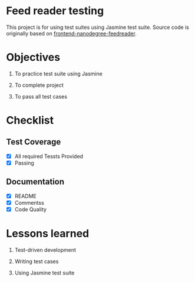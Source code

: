 # Feed reader testing

This project is for using test suites using Jasmine test suite. Source code is originally based on
 [frontend-nanodegree-feedreader](https://github.com/udacity/frontend-nanodegree-feedreader).

# Objectives

1. To practice test suite using Jasmine

2. To complete project

3. To pass all test cases

# Checklist

## Test Coverage

- [x] All required Tessts Provided
- [x] Passing

## Documentation

- [x] README
- [x] Commentss
- [x] Code Quality

# Lessons learned

1. Test-driven development

2. Writing test cases

3. Using Jasmine test suite
